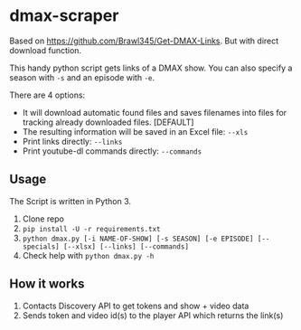 dmax-scraper
==============

Based on https://github.com/Brawl345/Get-DMAX-Links. But with direct download function.

This handy python script gets links of a DMAX show. You can also specify a season with `-s` and an episode with `-e`.

There are 4 options:
- It will download automatic found files and saves filenames into files for tracking already downloaded files. \[DEFAULT\]
- The resulting information will be saved in an Excel file: `--xls`
- Print links directly: `--links`
- Print youtube-dl commands directly: `--commands`

## Usage
The Script is written in Python 3.

1. Clone repo
2. `pip install -U -r requirements.txt`
3. `python dmax.py [-i NAME-OF-SHOW] [-s SEASON] [-e EPISODE] [--specials] [--xlsx] [--links] [--commands]`
4. Check help with `python dmax.py -h`

## How it works
1. Contacts Discovery API to get tokens and show + video data
2. Sends token and video id(s) to the player API which returns the link(s)
